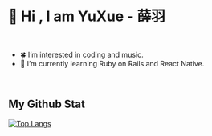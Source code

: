 <h1>👋 Hi , I am YuXue - 薛羽 </h1>
<br>
<ul>
  <li> 🍀 I’m interested in coding and music.</li>
  <li> 🌱 I’m currently learning Ruby on Rails and React Native.</li>
</ul>

<br>
<h2> My Github Stat </h2>

[![Top Langs](https://github-readme-stats.vercel.app/api/top-langs/?username=Owen5254&theme=tokyonight)](https://github.com/anuraghazra/github-readme-stats)



